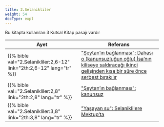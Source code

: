 ```yaml
---
title: 2.Selanikliler
weight: 54
docType: expl
---
```


Bu kitapta kullanılan 3 Kutsal Kitap pasajı vardır

| Ayet | Referans |
|-------|-----------|
| {{% bible val="2.Selanikliler:2,6-12" link="2th:2,6-12" lang="tr" %}} | ["Şeytan’ın bağlanması": Dahası o (kanunsuzluğun oğlu) İsa’nın kiliseye saldıracağı ikinci gelişinden kısa bir süre önce serbest bırakılır](/expl/content/1000y/the-thousand-year-kingdom#1f30) |
| {{% bible val="2.Selanikliler:2,8" link="2th:2,8" lang="tr" %}} | ["Şeytan’ın bağlanması": kanunsuz](/expl/content/1000y/the-thousand-year-kingdom#1f30) |
| {{% bible val="2.Selanikliler:3,8" link="2th:3,8" lang="tr" %}} | ["Yaşayan su": Selaniklilere Mektup’ta](/expl/content/paradise/the-new-jerusalem#34a7) |

